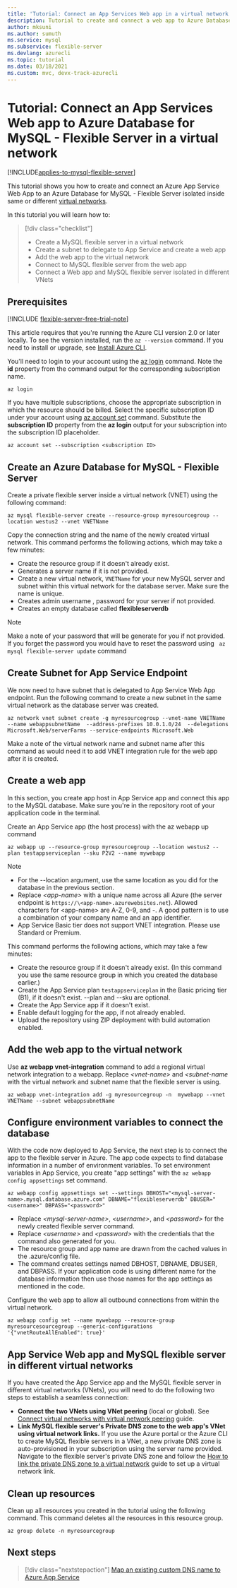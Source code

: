 ```yaml
---
title: 'Tutorial: Connect an App Services Web app in a virtual network'
description: Tutorial to create and connect a web app to Azure Database for MySQL - Flexible Server in a virtual network.
author: mksuni
ms.author: sumuth
ms.service: mysql
ms.subservice: flexible-server
ms.devlang: azurecli
ms.topic: tutorial
ms.date: 03/18/2021
ms.custom: mvc, devx-track-azurecli
---
```


# Tutorial: Connect an App Services Web app to Azure Database for MySQL - Flexible Server in a virtual network

[!INCLUDE[applies-to-mysql-flexible-server](../includes/applies-to-mysql-flexible-server.md)]

This tutorial shows you how to create and connect an Azure App Service Web App to an Azure Database for MySQL - Flexible Server isolated inside same or different [virtual networks](../../virtual-network/virtual-networks-overview.md).

In this tutorial you will learn how to:
>[!div class="checklist"]
>
> * Create a MySQL flexible server in a virtual network
> * Create a subnet to delegate to App Service and create a web app
> * Add the web app to the virtual network
> * Connect to MySQL flexible server from the web app
> * Connect a Web app and MySQL flexible server isolated in different VNets

## Prerequisites

[!INCLUDE [flexible-server-free-trial-note](../includes/flexible-server-free-trial-note.md)]

This article requires that you're running the Azure CLI version 2.0 or later locally. To see the version installed, run the `az --version` command. If you need to install or upgrade, see [Install Azure CLI](/cli/azure/install-azure-cli).

You'll need to login to your account using the [az login](/cli/azure/reference-index#az-login) command. Note the **id** property from the command output for the corresponding subscription name.

```azurecli
az login
```

If you have multiple subscriptions, choose the appropriate subscription in which the resource should be billed. Select the specific subscription ID under your account using [az account set](/cli/azure/account) command. Substitute the **subscription ID** property from the **az login** output for your subscription into the subscription ID placeholder.

```azurecli
az account set --subscription <subscription ID>
```

## Create an Azure Database for MySQL - Flexible Server

Create a private flexible server inside a virtual network (VNET) using the following command:
```azurecli
az mysql flexible-server create --resource-group myresourcegroup --location westus2 --vnet VNETName
```
Copy the connection string and the name of the newly created virtual network. This command performs the following actions, which may take a few minutes:

- Create the resource group if it doesn't already exist.
- Generates a server name if it is not provided.
- Create a new virtual network, ```VNETName``` for your new MySQL server and subnet within this virtual network for the database server. Make sure the name is unique.
- Creates admin username , password for your server if not provided.
- Creates an empty database called **flexibleserverdb**

> [!NOTE]
> Make a note of your password that will be generate for you if not provided. If you forget the password you would have to reset the password using ``` az mysql flexible-server update``` command

## Create Subnet for App Service Endpoint
We now need to have subnet that is delegated to App Service Web App endpoint. Run the following command to create a new subnet in the same virtual network as the database server was created.

```azurecli
az network vnet subnet create -g myresourcegroup --vnet-name VNETName --name webappsubnetName  --address-prefixes 10.0.1.0/24  --delegations Microsoft.Web/serverFarms --service-endpoints Microsoft.Web
```
Make a note of the virtual network name and subnet name after this command as would need it to add VNET integration rule for the web app after it is created.

## Create a web app

In this section, you create app host in App Service app and connect this app to the MySQL database. Make sure you're in the repository root of your application code in the terminal.

Create an App Service app (the host process) with the az webapp up command

```azurecli
az webapp up --resource-group myresourcegroup --location westus2 --plan testappserviceplan --sku P2V2 --name mywebapp
```

> [!NOTE]
> - For the --location argument, use the same location as you did for the database in the previous section.
> - Replace _\<app-name\>_ with a unique name across all Azure (the server endpoint is `https://\<app-name>.azurewebsites.net`). Allowed characters for \<app-name\> are A-Z, 0-9, and -. A good pattern is to use a combination of your company name and an app identifier.
> - App Service Basic tier does not support VNET integration. Please use Standard or Premium. 

This command performs the following actions, which may take a few minutes:

- Create the resource group if it doesn't already exist. (In this command you use the same resource group in which you created the database earlier.)
- Create the App Service plan ```testappserviceplan``` in the Basic pricing tier (B1), if it doesn't exist. --plan and --sku are optional.
- Create the App Service app if it doesn't exist.
- Enable default logging for the app, if not already enabled.
- Upload the repository using ZIP deployment with build automation enabled.

## Add the web app to the virtual network

Use **az webapp vnet-integration** command to add a regional virtual network integration to a webapp. Replace _&lt;vnet-name>_ and _&lt;subnet-name_ with the virtual network and subnet name that the flexible server is using.

```azurecli
az webapp vnet-integration add -g myresourcegroup -n  mywebapp --vnet VNETName --subnet webappsubnetName
```

## Configure environment variables to connect the database

With the code now deployed to App Service, the next step is to connect the app to the flexible server in Azure. The app code expects to find database information in a number of environment variables. To set environment variables in App Service, you create "app settings" with the ```az webapp config appsettings``` set command.

```azurecli
az webapp config appsettings set --settings DBHOST="<mysql-server-name>.mysql.database.azure.com" DBNAME="flexibleserverdb" DBUSER="<username>" DBPASS="<password>"
```

- Replace _&lt;mysql-server-name>_, _&lt;username>_, and _&lt;password>_ for the newly created flexible server command.
- Replace _&lt;username>_ and _&lt;password>_ with the credentials that the command also generated for you.
- The resource group and app name are drawn from the cached values in the .azure/config file.
- The command creates settings named DBHOST, DBNAME, DBUSER, and DBPASS. If your application code is using different name for the database information then use those names for the app settings as mentioned in the code.


Configure the web app to allow all outbound connections from within the virtual network.
```azurecli
az webapp config set --name mywebapp --resource-group myresourcesourcegroup --generic-configurations '{"vnetRouteAllEnabled": true}'
```

## App Service Web app and MySQL flexible server in different virtual networks

If you have created the App Service app and the MySQL flexible server in different virtual networks (VNets), you will need to do the following two steps to establish a seamless connection:

- **Connect the two VNets using VNet peering** (local or global). See [Connect virtual networks with virtual network peering](../../virtual-network/tutorial-connect-virtual-networks-cli.md) guide.
- **Link MySQL flexible server's Private DNS zone to the web app's VNet using virtual network links.** If you use the Azure portal or the Azure CLI to create MySQL flexible servers in a VNet, a new private DNS zone is auto-provisioned in your subscription using the server name provided. Navigate to the flexible server's private DNS zone and follow the [How to link the private DNS zone to a virtual network](../../dns/private-dns-getstarted-portal.md#link-the-virtual-network) guide to set up a virtual network link.

## Clean up resources

Clean up all resources you created in the tutorial using the following command. This command deletes all the resources in this resource group.

```azurecli
az group delete -n myresourcegroup
```

## Next steps

> [!div class="nextstepaction"]
> [Map an existing custom DNS name to Azure App Service](../../app-service/app-service-web-tutorial-custom-domain.md)
